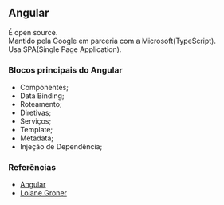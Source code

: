 ## Angular

É open source.  
Mantido pela Google em parceria com a Microsoft(TypeScript).  
Usa SPA(Single Page Application).  

### Blocos principais do Angular

* Componentes;
* Data Binding;
* Roteamento;
* Diretivas;
* Serviços;
* Template;
* Metadata;
* Injeção de Dependência;
  

### Referências
  
* [Angular](angular.io)  
* [Loiane Groner](https://www.youtube.com/playlist?list=PLGxZ4Rq3BOBoSRcKWEdQACbUCNWLczg2G)  

